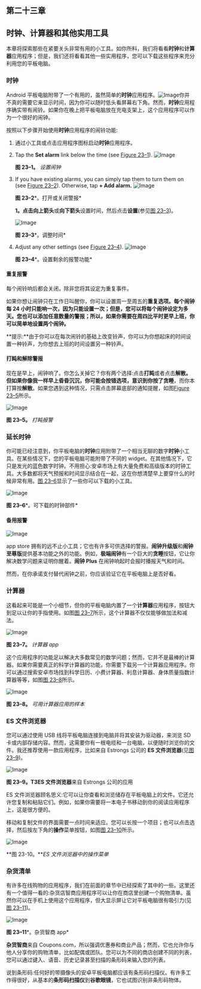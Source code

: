 ## 第二十三章

## **时钟、计算器和其他实用工具**

本章将探索那些在紧要关头非常有用的小工具。如你所料，我们将看看**时钟**和**计算器**应用程序；但是，我们还将看看其他一些实用程序，您可以下载这些程序来充分利用您的平板电脑。

### 时钟

Android 平板电脑附带了一个有用的，虽然简单的**时钟**应用程序。![Image](images/U2301.jpg)你并不真的需要它来显示时间，因为你可以随时低头看屏幕右下角。然而，**时钟**应用程序确实带有闹铃。如果你在晚上把平板电脑放在充电支架上，这个应用程序可以作为一个很好的闹钟。

按照以下步骤开始使用**时钟**应用程序的闹铃功能:

1.  通过小工具或点击应用程序图标启动**时钟**应用程序。
2.  Tap the **Set alarm** link below the time (see [Figure 23–1](#fig_23_1)). ![Image](images/2301.jpg)

    **图 23–1。** *设置闹钟*

3.  If you have existing alarms, you can simply tap them to turn them on (see [Figure 23–2](#fig_23_2)). Otherwise, tap **+ Add alarm.** ![Image](images/2302.jpg)

    **图 23–2***。打开或关闭警报*

    **1。**点击**向上箭头**或**向下箭头**设置时间，然后点击**设置**(参见[图 23–3](#fig_23_3))。

    ![Image](images/2303.jpg)

    **图 23–3***。调整时间*

4.  Adjust any other settings (see [Figure 23–4](#fig_23_4)). ![Image](images/2304.jpg)

    **图 23–4***。设置剩余的报警功能*

#### 重复报警

每个闹铃响后都会关闭，除非您将其设定为重复事件。

如果你想让闹钟只在工作日叫醒你，你可以设置周一至周五的**重复选项。每个闹钟每 24 小时只能响一次，因为只能设置一次；但是，您可以将每个闹钟设定为多天。您也可以添加任意数量的警报；所以，如果你需要在周四比平时更早上班，你可以简单地设置两个闹钟。**

**提示:**由于你可以在每次闹铃的基础上改变铃声，你可以为你想起床的时间设置一种铃声，为你想去上班的时间设置另一种铃声。

#### 打盹和解除警报

现在是早上，闹钟响了。你怎么关掉它？你有两个选择:点击**打盹**或者点击**解散。**但如果你像我一样早上昏昏沉沉，你可能会按错选项，意识到你按了**贪睡**，而你本打算按**解散**。如果您遇到这种情况，只需点击屏幕底部的通知提醒，如图[Figure 23–5](#fig_23_5)所示。

![Image](images/2305.jpg)

**图 23–5。** *打盹报警*

### 延长时钟

你可能已经注意到，你平板电脑的**时钟**应用附带了一个相当无聊的数字**时钟**小工具。在某些情况下，您的平板电脑可能附带了不同的 widget。在其他情况下，它只是发光的蓝色数字时钟。不用担心:安卓市场上有大量免费和高级版本的时钟工具。大多数都将天气预报和时间显示结合在一起，这在你想清楚早上要穿什么的时候非常有用。[图 23–6](#fig_23_6)显示了一些你可以下载的小工具。

![Image](images/2306.jpg)

**图 23–6***。可下载的时钟部件*

#### 备用报警

![Image](images/U2302.jpg)

app store 拥有的远不止小工具；它也有许多可供选择的警报。**闹钟升级版**和**闹钟至尊版**提供基本功能之外的功能。例如，**极端闹钟**有一个巨大的**贪睡**按钮，它让你解决数学问题来证明你醒着。**闹钟 Plus** 在闹钟响起时会报时播报天气和时间。

然而，在你承诺支付替代闹钟之前，你应该验证它在平板电脑上是否好看。

### 计算器

这看起来可能是一个小细节，但你的平板电脑内置了一个**计算器**应用程序，按钮大到足以让你的手指使用。如图[图 23–7](#fig_23_7)所示，这个计算器不仅仅能够做加法和减法。

![Image](images/2307.jpg)

**图 23–7。** *计算器 app*

这个应用程序的功能足以解决大多数常见的数学问题；然而，它并不是最棒的计算器。如果你需要真正的科学计算器的功能，你需要下载另一个计算器应用程序。你可以通过搜索安卓市场找到科学日历、小费计算器、利息计算器、身体质量指数计算器等等，如图[图 23–8](#fig_23_8)所示。

![Image](images/2308.jpg)

**图 23–8。** *可用计算器应用的样本*

### ES 文件浏览器

您可以通过使用 USB 线将平板电脑连接到电脑并将其安装为驱动器，来浏览 SD 卡或内部存储内容。然而，这需要你有一根电缆和一台电脑，以便随时浏览你的文件。我还推荐使用一款应用程序，比如来自 Estrongs 公司的 **ES 文件浏览器**(见[图 23–9](#fig_23_9))。

![Image](images/2309.jpg)

**图 23–9。**T3**ES 文件浏览器**来自 Estrongs 公司的应用

ES 文件浏览器顾名思义:它可以让你查看和浏览储存在平板电脑上的文件。它还允许您复制和粘贴它们。例如，如果你需要将一本电子书移动到你的阅读应用程序上，这是很方便的。

移动和复制文件的界面需要一点时间来适应。您可以长按一个项目；也可以点击选择，然后按左下角的**操作**菜单按钮，如图[图 23–10](#fig_23_10)所示。

![Image](images/2310.jpg)

**图 23-10。***ES 文件浏览器中的操作菜单*

### 杂货清单

有许多在线购物的应用程序，我们在前面的章节中已经探索了其中的一些。这里还有一个值得一看的:杂货店智商应用程序可以让你在商店里创建一个购物清单。虽然你可以在手机上使用这个应用程序，但大显示屏让它对平板电脑很有吸引力(见[图 23–11](#fig_23_11))。

![Image](images/2311.jpg)

**图 23–11***。杂货智商 app*

**杂货智商**来自 Coupons.com，所以强调优惠券和商业产品；然而，它也允许你与他人分享你的购物清单，比如配偶或团队。您可以为不同的商店创建不同的列表，您可以通过键入、语音、历史记录甚至扫描的条形码来输入您的列表。

说到条形码:任何好的带摄像头的安卓平板电脑都应该有条形码扫描仪。有许多工作得很好，从基本的**条形码扫描仪**到**谷歌眼镜**，它也试图识别非条形码物体。